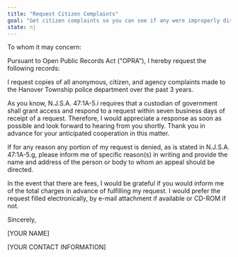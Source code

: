 ```yaml
---
title: "Request Citizen Complaints"
goal: "Get citizen complaints so you can see if any were improperly dismissed"
state: nj
---
```

To whom it may concern:

Pursuant to Open Public Records Act ("OPRA"), I hereby request the following records:

I request copies of all anonymous, citizen, and agency complaints made to the Hanover Township police department over the past 3 years.

As you know, N.J.S.A. 47:1A-5.i requires that a custodian of government shall grant access and respond to a request within seven business days of receipt of a request. Therefore, I would appreciate a response as soon as possible and look forward to hearing from you shortly. Thank you in advance for your anticipated cooperation in this matter.

If for any reason any portion of my request is denied, as is stated in N.J.S.A. 47:1A-5.g, please inform me of specific reason(s) in writing and provide the name and address of the person or body to whom an appeal should be directed.

In the event that there are fees, I would be grateful if you would inform me of the total charges in advance of fulfilling my request. I would prefer the request filled electronically, by e-mail attachment if available or CD-ROM if not.

Sincerely,

[YOUR NAME]

[YOUR CONTACT INFORMATION]